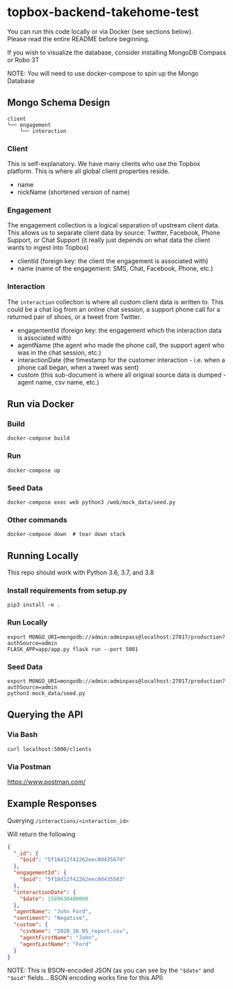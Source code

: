 # topbox-backend-takehome-test

You can run this code locally or via Docker (see sections below).  
Please read the entire README before beginning.

If you wish to visualize the database, consider installing MongoDB Compass or Robo 3T

NOTE: You will need to use docker-compose to spin up the Mongo Database

## Mongo Schema Design
```
client
└── engagement
    └── interaction
```

### Client

This is self-explanatory. We have many clients who use the Topbox platform. This is where all global client properties reside.

- name
- nickName (shortened version of name)

### Engagement

The engagement collection is a logical separation of upstream client data. This allows us to separate client
  data by source: Twitter, Facebook, Phone Support, or Chat Support (it really just depends on what data the client wants to ingest into Topbox)

- clientId (foreign key: the client the engagement is associated with)
- name (name of the engagement: SMS, Chat, Facebook, Phone, etc.)

### Interaction

The `interaction` collection is where all custom client data is written to. This could be a chat log from an online chat session,
  a support phone call for a returned pair of shoes, or a tweet from Twitter.

- engagementId (foreign key: the engagement which the interaction data is associated with)
- agentName (the agent who made the phone call, the support agent who was in the chat session, etc.)
- interactionDate (the timestamp for the customer interaction - i.e. when a phone call began, when a tweet was sent)
- custom (this sub-document is where all original source data is dumped - agent name, csv name, etc.)

## Run via Docker

### Build
```.env
docker-compose build
```

### Run
```.env
docker-compose up
```

### Seed Data
```
docker-compose exec web python3 /web/mock_data/seed.py
```

### Other commands
```.env
docker-compose down  # tear down stack
```

## Running Locally

This repo should work with Python 3.6, 3.7, and 3.8

### Install requirements from setup.py
```
pip3 install -e .
```

### Run Locally
```
export MONGO_URI=mongodb://admin:adminpass@localhost:27017/production?authSource=admin
FLASK_APP=app/app.py flask run --port 5001
```

### Seed Data
```
export MONGO_URI=mongodb://admin:adminpass@localhost:27017/production?authSource=admin
python3 mock_data/seed.py
```


## Querying the API

### Via Bash

```
curl localhost:5000/clients
```

### Via Postman

https://www.postman.com/

## Example Responses

Querying `/interactions/<interaction_id>`

Will return the following
```json
{
  "_id": {
    "$oid": "5f18d12f42262eec0d43567d"
  },
  "engagementId": {
    "$oid": "5f18d12f42262eec0d435583"
  },
  "interactionDate": {
    "$date": 1589630400000
  },
  "agentName": "John Ford",
  "sentiment": "Negative",
  "custom": {
    "csvName": "2020_16_05_report.csv",
    "agentFirstName": "John",
    "agentLastName": "Ford"
  }
}
```
NOTE: This is BSON-encoded JSON (as you can see by the `"$date"` and `"$oid"` fields... BSON encoding works fine for this API)
